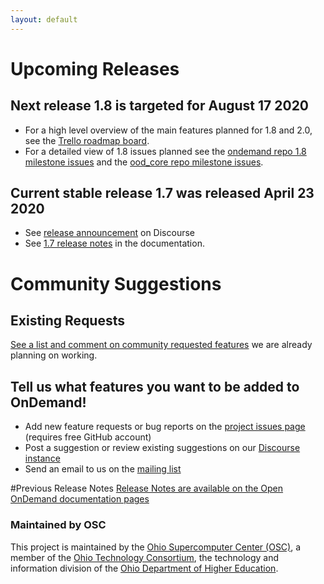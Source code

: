 ```yaml
---
layout: default
---
```


# Upcoming Releases

## Next release 1.8 is targeted for August 17 2020

* For a high level overview of the main features planned for 1.8 and 2.0, see the [Trello roadmap board](https://trello.com/b/ksr1g141/open-ondemand-ideas-and-dev).
* For a detailed view of 1.8 issues planned see the [ondemand repo 1.8 milestone issues](https://github.com/OSC/ondemand/milestone/7) and the [ood_core repo milestone issues](https://github.com/OSC/ood_core/milestone/5).

## Current stable release 1.7 was released April 23 2020

* See [release announcement](https://discourse.osc.edu/t/announcing-open-ondemand-1-7/862) on Discourse
* See [1.7 release notes](https://osc.github.io/ood-documentation/release-1.7/release-notes/v1.7-release-notes.html) in the documentation.

# Community Suggestions
## Existing Requests
[See a list and comment on community requested features](
https://github.com/issues?utf8=%E2%9C%93&q=is%3Aopen+is%3Aissue+org%3Aosc+label%3A%22community+request%22
) we are already planning on working.

## Tell us what features you want to be added to OnDemand!
* Add new feature requests or bug reports on the [project issues page](https://github.com/OSC/Open-OnDemand/issues) (requires free GitHub account)
* Post a suggestion or review existing suggestions on our [Discourse instance](https://discourse.osc.edu/c/open-ondemand) 
* Send an email to us on the [mailing list](https://lists.osu.edu/mailman/listinfo/ood-users)

#Previous Release Notes
[Release Notes are available on the Open OnDemand documentation pages](https://osc.github.io/ood-documentation/master/)

### Maintained by OSC

This project is maintained by the [Ohio Supercomputer Center (OSC)](https://www.osc.edu), 
a member of the [Ohio Technology Consortium](https://www.oh-tech.org/), the technology and information
division of the [Ohio Department of Higher Education](https://education.ohio.gov/).
